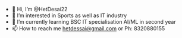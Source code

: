 - 👋 Hi, I’m @HetDesai22
- 👀 I’m interested in Sports as well as IT industry
- 🌱 I’m currently learning BSC IT specialisation AI/ML in second year
- 📫 How to reach me hetdessai@gmail.com or Ph: 8320880155

<!---
HetDesai22/HetDesai22 is a ✨ special ✨ repository because its `README.md` (this file) appears on your GitHub profile.
You can click the Preview link to take a look at your changes.
--->
